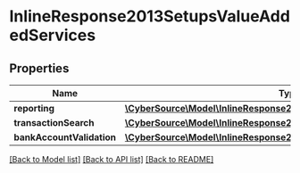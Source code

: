# InlineResponse2013SetupsValueAddedServices

## Properties
Name | Type | Description | Notes
------------ | ------------- | ------------- | -------------
**reporting** | [**\CyberSource\Model\InlineResponse2013SetupsPaymentsDigitalPayments**](InlineResponse2013SetupsPaymentsDigitalPayments.md) |  | [optional] 
**transactionSearch** | [**\CyberSource\Model\InlineResponse2013SetupsPaymentsDigitalPayments**](InlineResponse2013SetupsPaymentsDigitalPayments.md) |  | [optional] 
**bankAccountValidation** | [**\CyberSource\Model\InlineResponse2013SetupsPaymentsDigitalPayments**](InlineResponse2013SetupsPaymentsDigitalPayments.md) |  | [optional] 

[[Back to Model list]](../README.md#documentation-for-models) [[Back to API list]](../README.md#documentation-for-api-endpoints) [[Back to README]](../README.md)


